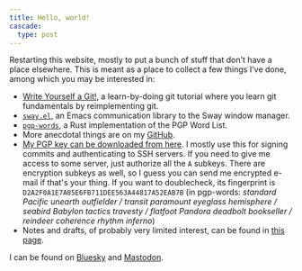 ```yaml
---
title: Hello, world!
cascade:
  type: post
---
```


Restarting this website, mostly to put a bunch of stuff that don't
have a place elsewhere.  This is meant as a place to collect a few
things I've done, among which you may be interested in:

 - [Write Yourself a Git!](https://wyag.thb.lt/), a learn-by-doing git
   tutorial where you learn git fundamentals by reimplementing git.
 - [`sway.el`](https://github.com/thblt/sway.el), an Emacs
   communication library to the Sway window manager.
 - [`pgp-words`](https://github.com/thblt/pgp-words.rs/), a Rust
   implementation of the PGP Word List.
 - More anecdotal things are on my
   [GitHub](https://github.com/thblt/).
 - [My PGP key can be downloaded from
   here](https://keys.openpgp.org/vks/v1/by-fingerprint/D2A2F0A1E7A85E6FB711DEE563A44817A52EAB7B).
   I mostly use this for signing commits and authenticating to SSH
   servers.  If you need to give me access to some server, just
   authorize all the `A` subkeys.  There are encryption subkeys as
   well, so I guess you can send me encrypted e-mail if that's your
   thing.  If you want to doublecheck, its fingerprint is
   `D2A2F0A1E7A85E6FB711DEE563A44817A52EAB7B` (in pgp-words: *standard
   Pacific unearth outfielder / transit paramount eyeglass hemisphere
   / seabird Babylon tactics travesty / flatfoot Pandora deadbolt
   bookseller / reindeer coherence rhythm inferno*)
 - Notes and drafts, of probably very limited interest, can be found
   in [this page](/wiki).

I can be found on
[Bluesky](https://bsky.app/profile/thblt.bsky.social) and <a rel="me"
href="https://toad.social/@thblt">Mastodon</a>.
